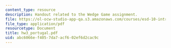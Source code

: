 ```yaml
---
content_type: resource
description: Handout related to the Wedge Game assignment.
file: https://ol-ocw-studio-app-qa.s3.amazonaws.com/courses/esd-10-introduction-to-technology-and-policy-fall-2006/abc6066ef4057da7acf602ef6d2cac9c_hw3_portugal.pdf
file_type: application/pdf
resourcetype: Document
title: hw3_portugal.pdf
uid: abc6066e-f405-7da7-acf6-02ef6d2cac9c
---
```

